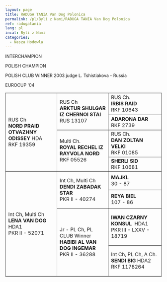 ```yaml
---
layout: page
title: RADUGA TANIA Van Dog Polonica
permalink: /pl/Byli z Nami/RADUGA TANIA Van Dog Polonica
ref: radugatania
lang: pl
incat: Byli z Nami
categories:
  - Nasza Hodowla
---
```

<snel-img src="{{ site.cdn }}/images/vandogs_pl/Raduga-Tania Van Dog Polonica.jpg"></snel-img>
<div markdown="1" class="smalllines">
INTERCHAMPION

POLISH CHAMPION

POLISH CLUB WINNER 2003 judge L. Tshistiakova - Russia

EUROCUP '04
</div>

<table style="BORDER-BOTTOM: rgb(148,148,148) 1px solid; BORDER-LEFT: rgb(148,148,148) 1px solid; WIDTH: 100%; BORDER-COLLAPSE: collapse; BORDER-TOP: rgb(148,148,148) 1px solid; BORDER-RIGHT: rgb(148,148,148) 1px solid" border="1" cellspacing="0">
<tbody>
<tr>
<td style="WIDTH: 33%" lang="" valign="center" rowspan="4" scope="">
<p>RUS Ch<br><b>NORD PRAID OTVAZHNY ODISSEY</b> HDA<br>RKF 19359</p></td>
<td style="WIDTH: 33%" lang="" valign="top" rowspan="2" scope="">
<p>RUS Ch<br><b>ARKTUR SHULGAR IZ CHERNOI STAI<br></b>RUS 13107</p></td>
<td>RUS Ch. <br><b>IRBIS RAID</b> <br>RKF 10643</td></tr>
<tr>
<td><b>ADARONA DAR</b> <br>RKF 2739</td></tr>
<tr>
<td rowspan="2">
<p>Multi Ch.<br><b>ROYAL RECHEL IZ RAYVOLA NORD<br></b>RKF 05526</p></td>
<td>RUS Ch. <br><b>DAN ZOLTAN VELKI</b> <br>RKF 01085</td></tr>
<tr>
<td><b>SHERLI SID</b> <br>RKF 10681</td></tr>
<tr>
<td rowspan="4">
<p>Int Ch, Multi Ch<br><b>LENA VAN DOG</b> HDA1<br>PKR II - 52071</p></td>
<td rowspan="2">
<p>Int Ch, Multi Ch<br><b>DENDI ZABADAK STAR<br></b>PKR II - 40274</p></td>
<td><b>MAJKL</b> <br>30 - 87</td></tr>
<tr>
<td><b>REYA BIEL</b> <br>107 - 86</td></tr>
<tr>
<td rowspan="2">
<p>Jr - PL Ch, PL CLUB Winner<br><b>HABIBI AL VAN DOG INGEMAR<br></b>PKR II - 36288</p></td>
<td>
<p><b>IWAN CZARNY KONSUL&nbsp; </b>HDA1 <br>PKR III - LXXV - 18719</p></td></tr>
<tr>
<td>
<p>Int Ch, PL Ch, A Ch.<br><b>SENDI BIG</b> HDA2 <br>RKF 1178264</p></td></tr></tbody></table>
